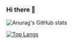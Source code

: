### Hi there 👋

<!--
**franciscoBSalgueiro/franciscoBSalgueiro** is a ✨ _special_ ✨ repository because its `README.md` (this file) appears on your GitHub profile.

Here are some ideas to get you started:

- 🔭 I’m currently working on ...
- 🌱 I’m currently learning ...
- 👯 I’m looking to collaborate on ...
- 🤔 I’m looking for help with ...
- 💬 Ask me about ...
- 📫 How to reach me: ...
- 😄 Pronouns: ...
- ⚡ Fun fact: ...
-->

![Anurag's GitHub stats](https://github-readme-stats.vercel.app/api?username=franciscoBSalgueiro&count_private=true&show_icons=true&theme=tokyonight&hide=stars,issues)

[![Top Langs](https://github-readme-stats-francisco.vercel.app/api/top-langs/?username=franciscoBSalgueiro&theme=tokyonight&layout=compact&langs_count=8&hide=cmake,c%2B%2B)](https://github.com/anuraghazra/github-readme-stats)
